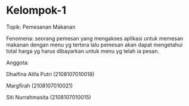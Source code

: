 # Kelompok-1
Topik: Pemesanan Makanan

Fenomena: seorang pemesan yang mengakses aplikasi untuk memesan makanan dengan menu yg tertera lalu pemesan akan dapat mengetahui total harga yg harus dibayarkan untuk menu yg telah ia pesan.

Anggota:

Dhaifina Alifa Putri (2108107010018)

Margfirah (2108107010021)

Siti Nurrahmasita (2108107010015)
